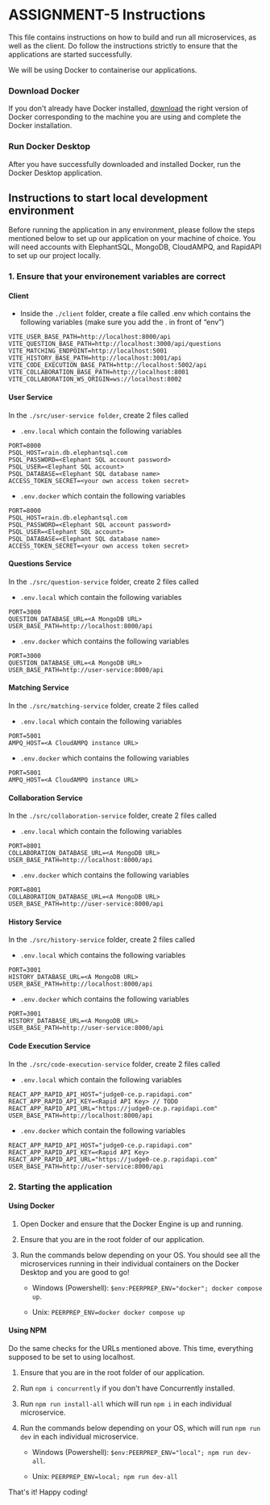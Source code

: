 # ASSIGNMENT-5 Instructions
This file contains instructions on how to build and run all microservices, as well as the client. Do follow the instructions strictly to ensure that the applications are started successfully.

We will be using Docker to containerise our applications.

### Download Docker

If you don't already have Docker installed, [download](https://www.docker.com/products/docker-desktop/) the right version of Docker corresponding to the machine you are using and complete the Docker installation.

### Run Docker Desktop

After you have successfully downloaded and installed Docker, run the Docker Desktop application.

## Instructions to start local development environment

Before running the application in any environment, please follow the steps mentioned below to set up our application on your machine of choice. You will need accounts with ElephantSQL, MongoDB, CloudAMPQ, and RapidAPI to set up our project locally.

### 1. Ensure that your environement variables are correct

#### Client

- Inside the `./client` folder, create a file called .env which contains the following variables (make sure you add the . in front of “env”)
```
VITE_USER_BASE_PATH=http://localhost:8000/api
VITE_QUESTION_BASE_PATH=http://localhost:3000/api/questions
VITE_MATCHING_ENDPOINT=http://localhost:5001
VITE_HISTORY_BASE_PATH=http://localhost:3001/api
VITE_CODE_EXECUTION_BASE_PATH=http://localhost:5002/api
VITE_COLLABORATION_BASE_PATH=http://localhost:8001
VITE_COLLABORATION_WS_ORIGIN=ws://localhost:8002
```

#### User Service
In the `./src/user-service folder`, create 2 files called

-  `.env.local` which contain the following variables
```
PORT=8000
PSQL_HOST=rain.db.elephantsql.com
PSQL_PASSWORD=<Elephant SQL account password>
PSQL_USER=<Elephant SQL account>
PSQL_DATABASE=<Elephant SQL database name>
ACCESS_TOKEN_SECRET=<your own access token secret>
```

-  `.env.docker` which contain the following variables
```
PORT=8000
PSQL_HOST=rain.db.elephantsql.com
PSQL_PASSWORD=<Elephant SQL account password>
PSQL_USER=<Elephant SQL account>
PSQL_DATABASE=<Elephant SQL database name>
ACCESS_TOKEN_SECRET=<your own access token secret>
```

#### Questions Service

In the `./src/question-service` folder, create 2 files called

- `.env.local` which contain the following variables
```
PORT=3000
QUESTION_DATABASE_URL=<A MongoDB URL>
USER_BASE_PATH=http://localhost:8000/api
```

- `.env.docker` which contains the following variables
```
PORT=3000
QUESTION_DATABASE_URL=<A MongoDB URL>
USER_BASE_PATH=http://user-service:8000/api
```

#### Matching Service
In the `./src/matching-service` folder, create 2 files called

- `.env.local` which contain the following variables
```
PORT=5001
AMPQ_HOST=<A CloudAMPQ instance URL>
```

- `.env.docker` which contains the following variables
```
PORT=5001
AMPQ_HOST=<A CloudAMPQ instance URL>
```

#### Collaboration Service

In the `./src/collaboration-service` folder, create 2 files called

- `.env.local` which contain the following variables
```
PORT=8001
COLLABORATION_DATABASE_URL=<A MongoDB URL>
USER_BASE_PATH=http://localhost:8000/api
```

- `.env.docker` which contains the following variables
```
PORT=8001
COLLABORATION_DATABASE_URL=<A MongoDB URL>
USER_BASE_PATH=http://user-service:8000/api
```

#### History Service

In the `./src/history-service` folder, create 2 files called

- `.env.local` which contains the following variables
```
PORT=3001
HISTORY_DATABASE_URL=<A MongoDB URL>
USER_BASE_PATH=http://localhost:8000/api
```
- `.env.docker` which contains the following variables
```
PORT=3001
HISTORY_DATABASE_URL=<A MongoDB URL>
USER_BASE_PATH=http://user-service:8000/api
```

#### Code Execution Service

In the `./src/code-execution-service` folder, create 2 files called

- `.env.local` which contain the following variables
```
REACT_APP_RAPID_API_HOST="judge0-ce.p.rapidapi.com"
REACT_APP_RAPID_API_KEY=<Rapid API Key> // TODO
REACT_APP_RAPID_API_URL="https://judge0-ce.p.rapidapi.com"
USER_BASE_PATH=http://localhost:8000/api
```
- `.env.docker` which contain the following variables
```
REACT_APP_RAPID_API_HOST="judge0-ce.p.rapidapi.com"
REACT_APP_RAPID_API_KEY=<Rapid API Key>
REACT_APP_RAPID_API_URL="https://judge0-ce.p.rapidapi.com"
USER_BASE_PATH=http://user-service:8000/api
```

### 2. Starting the application

#### Using Docker

1. Open Docker and ensure that the Docker Engine is up and running. 

2. Ensure that you are in the root folder of our application.

3. Run the commands below depending on your OS. You should see all the microservices running in their individual containers on the Docker Desktop and you are good to go!

    - Windows (Powershell): `$env:PEERPREP_ENV="docker"; docker compose up`.

    - Unix: `PEERPREP_ENV=docker docker compose up`

#### Using NPM

Do the same checks for the URLs mentioned above. This time, everything supposed to be set to using localhost.

1. Ensure that you are in the root folder of our application.

2. Run `npm i concurrently` if you don't have Concurrently installed.

3. Run `npm run install-all` which will run `npm i` in each individual microservice.

4. Run the commands below depending on your OS, which will run `npm run dev` in each individual microservice.

    - Windows (Powershell): `$env:PEERPREP_ENV="local"; npm run dev-all`.

    - Unix: `PEERPREP_ENV=local; npm run dev-all`

That's it! Happy coding!